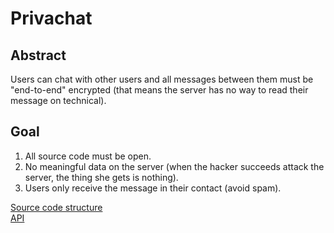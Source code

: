 # Privachat

## Abstract

Users can chat with other users and all messages between them must be
"end-to-end" encrypted (that means the server has no way to read their message
on technical).

## Goal

1. All source code must be open.
2. No meaningful data on the server (when the hacker succeeds attack the server,
   the thing she gets is nothing).
3. Users only receive the message in their contact (avoid spam).

[Source code structure](./source_code_structure.md)\
[API](./api.md)
